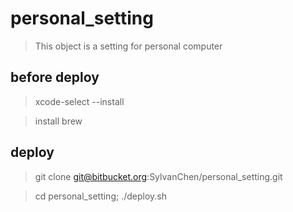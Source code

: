 # personal_setting

> This object is a setting for personal computer

## before deploy

> xcode-select --install

> install brew

## deploy

> git clone git@bitbucket.org:SylvanChen/personal_setting.git

> cd personal_setting; ./deploy.sh
